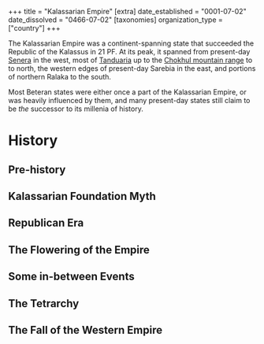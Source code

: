 +++
title = "Kalassarian Empire"
[extra]
date_established = "0001-07-02"
date_dissolved = "0466-07-02"
[taxonomies]
organization_type = ["country"]
+++

The Kalassarian Empire was a continent-spanning state that succeeded the Republic of the Kalassus in 21 PF. At its peak, it spanned from present-day [Senera](@/locations/senera.md) in the west, most of [Tanduaria](@/locations/tanduaria.md) up to the [Chokhul mountain range](@/locations/chokhul-mountains.md) to to north, the western edges of present-day Sarebia in the east, and portions of northern Ralaka to the south.

Most Beteran states were either once a part of the Kalassarian Empire, or was heavily influenced by them, and many present-day states still claim to be *the* successor to its millenia of history.

# History

## Pre-history
## Kalassarian Foundation Myth
## Republican Era
## The Flowering of the Empire
## Some in-between Events
## The Tetrarchy
## The Fall of the Western Empire
## 
